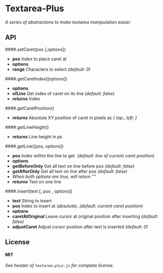 # Textarea-Plus
*A series of abstractions to make textarea manipulation easier*

## API

####.setCaret(pos [,options])

* **pos** Index to place caret at
* **options**
 * **range** Characters to select *(default: 0)*
 
####.getCaretIndex([options])

* **options**
 * **ofLine** Get index of caret on its line *(default: false)*
* **_returns_** Index

####.getCaretPosition()

* **_returns_** Absolute XY position of caret in pixels as *{ top:_, left:_ }*

####.getLineHeight()

* **_returns_** Line height in px

####.getLine([pos, options])

* **pos** Index within the line to get. *(default: line of current caret position)*
* **options**
 * **getBeforeOnly** Get all text on line before pos *(default: false)*
 * **getAfterOnly** Get all text on line after pos *(default: false)*
 * *When both options are true, will return ""*
* **_returns_** Text on one line

####.insert(text [, pos , options])

* **text** String to insert
* **pos** Index to insert at (absolute). *(default: current caret position)*
* **options**
 * **caretAtOriginal** Leave cursor at original position after inserting *(default: false)*
 * **adjustCaret** Adjust cursor position after text is inserted *(default: 0)* 

## License

#### MIT 
*See header of `textarea-plus.js` for complete license.*
